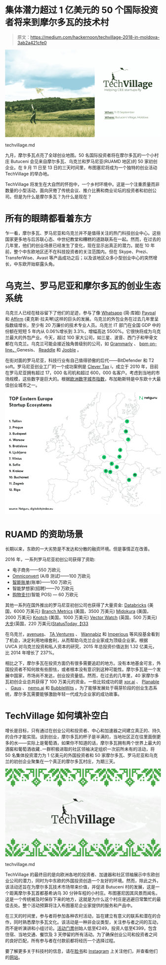 # 集体潜力超过 1 亿美元的 50 个国际投资者将来到摩尔多瓦的技术村

> 原文：<https://medium.com/hackernoon/techvillage-2018-in-moldova-3ab2a421cfe0>

![](img/437003c6e27d1d483b79c68c381d629c.png)

techvillage.md

九月，摩尔多瓦点亮了全球创业地图。50 名国际投资者将在摩尔多瓦的一个小村庄 Butuceni 会见来自摩尔多瓦、乌克兰和罗马尼亚(RUAMD 地区)的 50 家初创企业。在 9 月 11 日至 13 日的三天时间里，布图塞尼将成为一个独特的创业活动 TechVillage 的举办地。

TechVillage 将发生在大自然的怀抱中，一个乡村环境中。这是一个注重质量而非数量的小型活动，面向厌倦了传统会议、推介比赛和商业论坛的投资者和初创公司。但是为什么是摩尔多瓦？为什么是现在？

# 所有的眼睛都看着东方

乍一看，摩尔多瓦、罗马尼亚和乌克兰并不是值得关注的热门科技创业中心。这些国家更多地与后苏联心态、中世纪教堂和糟糕的道路联系在一起。然而，在过去的几年里，他们的创业场景已经发生了变化，现在显示出真正的潜力。就在 10 年前，整个中东欧地区还不在科技投资者的关注范围内。但在 Skype、Prezi、TransferWise、Avast 等产品成功之后；以及该地区众多小型创业中心的突然增长，中东欧开始崭露头角。

# 乌克兰、罗马尼亚和摩尔多瓦的创业生态系统

乌克兰人已经在硅谷留下了他们的足迹，参与了像 [Whatsapp](https://www.whatsapp.com/) (简·库姆) [Paypal](https://www.paypal.com/us/home) 和 [Affirm](https://www.affirm.com/) (麦克斯·拉夫琴)这样的巨头的发展。乌克兰的外包业务在过去几年里呈指数级增长，至少有 20 万廉价的技术专业人员。乌克兰 IT 部门在全国 GDP 中的份额在短短 5 年内从 0.06%增长到 3.3%，增幅高达 5500%。它很快将成为乌克兰最大的外包产业。今天，超过 100 家大公司，如三星、波音、西门子和甲骨文都在乌克兰。乌克兰可能会接近独角兽级别的公司，如 [Grammarly](https://www.grammarly.com/) 、 [bpm on-line、](https://www.bpmonline.com/)Genesis、 [Readdle](https://readdle.com/) 和 [Jooble](https://ua.jooble.org/) 。

在街对面的罗马尼亚，科技行业有自己值得骄傲的后代——BitDefender 和 T2 soft。罗马尼亚创业工厂的一个成功案例是 [Clever Tax](https://www.clevertaxi.com/) i，成立于 2010 年，目前在罗马尼亚拥有超过 17，000 名司机和超过 600，000 名客户。考虑到当地的市场规模，这些数字是巨大的。根据[欧洲数字城市指数](https://digitalcityindex.eu/)，布加勒斯特是中东欧十大最佳创业城市之一。

![](img/f48fafd355cd97a2b732643b4acdbb95.png)

# RUAMD 的资助场景

长期以来，东欧的一大劣势是不发达和分散的融资环境。但是事情正在改善。

2016 年，一系列罗马尼亚初创公司获得了资助:

*   电子商务——550 万欧元
*   [Omniconvert](https://www.omniconvert.com/) (A/B 测试)——100 万欧元
*   [智能账单](https://www.omniconvert.com/)(账单)——100 万欧元
*   智能梦想家(招聘)——70 万欧元
*   [购物支付](http://symphopay.ro/)(智能 POS) — 60 万欧元

其他一系列在国外推出的罗马尼亚初创公司也获得了大量资金: [Databricks](https://databricks.com/) (美国，6000 万美元) [Branch Metrics](https://branch.io/) (美国，3500 万美元) [Midokura](https://branch.io/) (美国，2000 万美元) [Knotch](https://www.knotch.it/) (美国，1000 万美元) [Vector Watch](http://vectorwatch.com/) (英国，500 万美元)[大步](https://bigstep.com/eu/)(英国，220 万美元)[StatusToday【t33](https://www.statustoday.com/)

在乌克兰，[avenues](http://aventurescapital.com/)、 [TA Ventures](https://taventures.vc/) 、 [Wannabiz](http://wannabiz.com.ua/) 和 [Imperious](http://imperiousgroup.com/en/) 等风投基金看到了机会，决定利用地缘套利，从而帮助乌克兰企业家成为顶级企业家。根据 UVCA 对乌克兰投资和私人资本的研究，2015 年总投资价值达到 1.32 亿美元，比 2014 年增长了 237%。

相比之下，摩尔多瓦在投资方面仍有很多需要追赶的地方。没有本地基金可言，外国投资者不知何故有些胆怯，或者根本没有意识到这种可能性。摩尔多瓦是一个发展中国家，市场尚不发达，创业投资量低。然而，在过去的几年里，40 家摩尔多瓦初创企业总共获得了 100 万美元的资金。一些比较成功的是 [xor.ai](https://www.xor.ai/) 、 [Planable](https://planable.io/) 、 [Gaus](http://gaus.live/) 、 [nemo.ai](https://visely.io/#) 和 [BubbleWits](https://bubblewits.com/) 。为了能够发展处于萌芽阶段的创业生态系统，摩尔多瓦需要能够激励年轻一代成为企业家的成功故事。

# TechVillage 如何填补空白

增长是目标，只有通过在创业公司和投资者、中心和加速器之间建立真正的、持久的合作才能实现。谈到创业，摩尔多瓦的杯子是半满的，当地社区正在往里面倒更多的水——实际上是葡萄酒，如果你不知道的话，摩尔多瓦拥有两个世界上最大的酒窖和葡萄酒收藏..一群积极进取的社区领袖决定组织一次前所未有的活动，将 50 名集体投资潜力为 1 亿美元的外国投资者和 50 家摩尔多瓦、罗马尼亚和乌克兰的初创企业聚集在一个真正的摩尔多瓦村庄，为期三天。

![](img/9ce7495b5d4c95d49f94dfe046e04ccf.png)

techvillage.md

TechVillage 的最终目的是向欧洲各地的投资者、加速器和社区领袖展示中东欧创业公司的潜力，同时为中东欧的外国投资创造一个友好的环境。然而，除此之外，该活动还旨在为摩尔多瓦技术市场带来价值，并促进 Butuceni 村的发展，这是一个距离摩尔多瓦首都基希讷乌 30 分钟车程的小村庄。布图塞尼因其风景而闻名，这是一个传统被及时保存下来的地方，这就是为什么这个村庄是逃避日常繁忙的最佳去处。整个活动预算将注入布图塞尼企业家提供的服务和产品中。

在三天的时间里，参与者将参加各种农村活动，旨在建立有意义的联系和潜在的合作，同时熟悉摩尔多瓦文化。该活动是一种非会议类型，关注参与者之间的互动，而不是听演讲和小组讨论。[活动门票](http://techvillage.md/tickets)创始人低至€249，投资人低至€399，包含住宿、当地交通、餐饮及 3 天停留的所有活动。为了确保创业公司和投资者之间的良好匹配，所有参与者在付款前都将经历一个选择过程。

要了解更多关于科技村的信息，请在[脸书](https://facebook.com/techvillage.md)和 [Instagram](https://instagram.com/techvillagemd) 上关注他们，并查看他们的[网站](http://techvillage.md)。